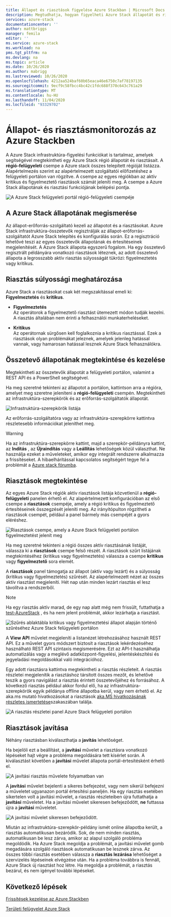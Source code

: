 ```yaml
---
title: Állapot és riasztások figyelése Azure Stackban | Microsoft Docs
description: Megtudhatja, hogyan figyelheti Azure Stack állapotát és riasztásait.
services: azure-stack
documentationcenter: ''
author: mattbriggs
manager: femila
editor: ''
ms.service: azure-stack
ms.workload: na
pms.tgt_pltfrm: na
ms.devlang: na
ms.topic: article
ms.date: 10/26/2020
ms.author: mabrigg
ms.lastreviewed: 10/26/2020
ms.openlocfilehash: 4212aa524baf60b65eaca46e6750c7af78197135
ms.sourcegitcommit: 9ecf9c58fbcc4bc42c1fdc688f370c643c761a29
ms.translationtype: MT
ms.contentlocale: hu-HU
ms.lasthandoff: 11/04/2020
ms.locfileid: "93329702"
---
```

# <a name="monitor-health-and-alerts-in-azure-stack"></a>Állapot- és riasztásmonitorozás az Azure Stackben

A Azure Stack infrastruktúra-figyelési funkciókat is tartalmaz, amelyek segítségével megtekintheti egy Azure Stack régió állapotát és riasztásait. A **régió-felügyeleti** csempe a Azure stack összes telepített régióját listázza. Alapértelmezés szerint az alapértelmezett szolgáltatói előfizetéshez a felügyeleti portálon van rögzítve. A csempe az egyes régiókban az aktív kritikus és figyelmeztető riasztások számát jeleníti meg. A csempe a Azure Stack állapotának és riasztási funkciójának belépési pontja.

![A Azure Stack felügyeleti portál régió-felügyeleti csempéje](media/azure-stack-monitor-health/region-management.png)

## <a name="understand-health-in-azure-stack"></a>A Azure Stack állapotának megismerése

Az állapot-erőforrás-szolgáltató kezeli az állapotot és a riasztásokat. Azure Stack infrastruktúra-összetevők regisztrálják az állapot-erőforrás-szolgáltatót Azure Stack telepítés és konfigurálás során. Ez a regisztráció lehetővé teszi az egyes összetevők állapotának és értesítéseinek megjelenítését. A Azure Stack állapota egyszerű fogalom. Ha egy összetevő regisztrált példányára vonatkozó riasztások léteznek, az adott összetevő állapota a legrosszabb aktív riasztás súlyosságát tükrözi: figyelmeztetés vagy kritikus.

## <a name="alert-severity-definition"></a>Riasztás súlyossági meghatározása

Azure Stack a riasztásokat csak két megszakítással emeli ki: **Figyelmeztetés** és **kritikus**.

- **Figyelmeztetés**  
  Az operátorok a figyelmeztető riasztást ütemezett módon tudják kezelni. A riasztás általában nem érinti a felhasználói munkaterheléseket.

- **Kritikus**  
  Az operátornak sürgősen kell foglalkoznia a kritikus riasztással. Ezek a riasztások olyan problémákat jeleznek, amelyek jelenleg hatással vannak, vagy hamarosan hatással lesznek Azure Stack felhasználókra.


## <a name="view-and-manage-component-health-state"></a>Összetevő állapotának megtekintése és kezelése

Megtekintheti az összetevők állapotát a felügyeleti portálon, valamint a REST API és a PowerShell segítségével.

Ha meg szeretné tekinteni az állapotot a portálon, kattintson arra a régióra, amelyet meg szeretne jeleníteni a **régió-felügyeleti** csempén. Megtekintheti az infrastruktúra-szerepkörök és az erőforrás-szolgáltatók állapotát.

![Infrastruktúra-szerepkörök listája](media/azure-stack-monitor-health/roles.png)

Az erőforrás-szolgáltatóra vagy az infrastruktúra-szerepkörre kattintva részletesebb információkat jeleníthet meg.

> [!WARNING]  
> Ha az infrastruktúra-szerepkörre kattint, majd a szerepkör-példányra kattint, az **Indítás** , az **Újraindítás** vagy a **Leállítás** lehetőségek közül választhat. Ne használja ezeket a műveleteket, amikor egy integrált rendszerre alkalmazza a frissítéseket. <!-- TZLASDKFIXAlso, do **not** use these options in an Azure Stack Development Kit (ASDK) environment. These options are only designed for an integrated systems environment, where there's more than one role instance per infrastructure role. Restarting a role instance (especially AzS-Xrp01) in the ASDK causes system instability.--> A hibaelhárítással kapcsolatos segítségért tegye fel a problémát a [Azure stack fórumba](https://aka.ms/azurestackforum).
>

## <a name="view-alerts"></a>Riasztások megtekintése

Az egyes Azure Stack régiók aktív riasztások listája közvetlenül a **régió-felügyeleti** panelen érhető el. Az alapértelmezett konfigurációban az első csempe a **riasztások** csempéje, amely a régió kritikus és figyelmeztető értesítéseinek összegzését jeleníti meg. Az irányítópulton rögzítheti a riasztások csempét, például a panel bármely más csempéjét a gyors eléréshez.

![Riasztások csempe, amely a Azure Stack felügyeleti portálon figyelmeztetést jelenít meg](media/azure-stack-monitor-health/alerts.png)

 Ha meg szeretné tekinteni a régió összes aktív riasztásának listáját, válassza ki a **riasztások** csempe felső részét. A riasztások szűrt listájának megtekintéséhez (kritikus vagy figyelmeztetés) válassza a csempe **kritikus** vagy **figyelmeztető** sora elemét.

A **riasztások** panel támogatja az állapot (aktív vagy lezárt) és a súlyosság (kritikus vagy figyelmeztetés) szűrését. Az alapértelmezett nézet az összes aktív riasztást megjeleníti. Hét nap után minden lezárt riasztás el lesz távolítva a rendszerből.

>[!Note]
>Ha egy riasztás aktív marad, de egy nap alatt még nem frissült, futtathatja a [test-AzureStack](../../operator/azure-stack-diagnostic-test.md) , és ha nem jelent problémát, akkor lezárhatja a riasztást.

![Szűrés ablaktábla kritikus vagy figyelmeztetési állapot alapján történő szűréséhez Azure Stack felügyeleti portálon](media/azure-stack-monitor-health/alert-view.png)

A **View API** művelet megjeleníti a listanézet létrehozásához használt REST API. Ez a művelet gyors módszert biztosít a riasztások lekérdezéséhez használható REST API szintaxis megismerésére. Ezt az API-t használhatja automatizálás vagy a meglévő adatközpont-figyelési, jelentéskészítési és jegyeladási megoldásokkal való integrációhoz.

Egy adott riasztásra kattintva megtekintheti a riasztás részleteit. A riasztás részletei megjelenítik a riasztáshoz társított összes mezőt, és lehetővé teszik a gyors navigálást a riasztás érintett összetevőjéhez és forrásához. A következő riasztás például akkor fordul elő, ha az infrastruktúra-szerepkörök egyik példánya offline állapotba kerül, vagy nem érhető el. Az aka.ms mutató hivatkozásokat a riasztások [aka.MS hivatkozásának részletes ismertetése](aks-refer-table-tzl.md)szakaszában találja.

![A riasztás részletei panel Azure Stack felügyeleti portálon](media/azure-stack-monitor-health/alert-detail.png)

## <a name="repair-alerts"></a>Riasztások javítása

Néhány riasztásban kiválaszthatja a **javítás** lehetőséget.

Ha bejelöli ezt a beállítást, a **javítási** művelet a riasztásra vonatkozó lépéseket hajt végre a probléma megoldására tett kísérlet során. A kiválasztást követően a **javítási** művelet állapota portál-értesítésként érhető el.

![A javítási riasztás művelete folyamatban van](media/azure-stack-monitor-health/repair-in-progress.png)

A **javítási** művelet bejelenti a sikeres befejezést, vagy nem sikerül befejezni a műveletet ugyanazon portál értesítési paneljén.  Ha egy riasztás esetében sikertelen volt a javítási művelet, a riasztás részleteiben újra futtathatja a **javítási** műveletet. Ha a javítási művelet sikeresen befejeződött, **ne** futtassa újra a **javítási** műveletet.

![A javítási művelet sikeresen befejeződött.](media/azure-stack-monitor-health/repair-completed.png)

Miután az infrastruktúra-szerepkör-példány ismét online állapotba került, a riasztás automatikusan bezáródik. Sok, de nem minden riasztás, automatikusan be lesz zárva, amikor az alapul szolgáló probléma megoldódik. Ha Azure Stack megoldja a problémát, a javítási művelet gomb megadására szolgáló riasztások automatikusan be lesznek zárva. Az összes többi riasztás esetében válassza a **riasztás lezárása** lehetőséget a szervizelés lépéseinek elvégzése után. Ha a probléma továbbra is fennáll, Azure Stack új riasztást hoz létre. Ha megoldja a problémát, a riasztás bezárul, és nem igényel további lépéseket.

## <a name="next-steps"></a>Következő lépések

[Frissítések kezelése az Azure Stackben](../../operator/azure-stack-updates.md)

[Területi felügyelet Azure Stack](../../operator/azure-stack-region-management.md)
